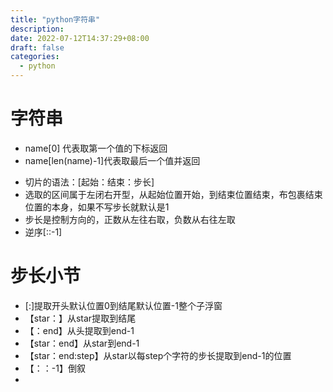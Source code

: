 ```yaml
---
title: "python字符串"
description: 
date: 2022-07-12T14:37:29+08:00
draft: false
categories:
  - python
---
```

# 字符串
- name[0]  代表取第一个值的下标返回
- name[len(name)-1]代表取最后一个值并返回
<!--more-->
- 切片的语法：[起始：结束：步长]
- 选取的区间属于左闭右开型，从起始位置开始，到结束位置结束，布包裹结束位置的本身，如果不写步长就默认是1
- 步长是控制方向的，正数从左往右取，负数从右往左取
- 逆序[::-1]
# 步长小节
- [:]提取开头默认位置0到结尾默认位置-1整个子浮窗
- 【star：】从star提取到结尾
- 【：end】从头提取到end-1
- 【star：end】从star到end-1
- 【star：end:step】从star以每step个字符的步长提取到end-1的位置
- 【：：-1】倒叙
- 